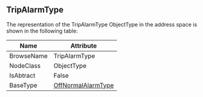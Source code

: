 <!-- objecttype -->
## TripAlarmType
  
The representation of the TripAlarmType ObjectType in the address space is shown in the following table:  

|Name|Attribute|
|---|---|
|BrowseName|TripAlarmType|
|NodeClass|ObjectType|
|IsAbtract|False|
|BaseType|[OffNormalAlarmType](../../../Part9/ObjectTypes/OffNormalAlarmType/readme.md)|

